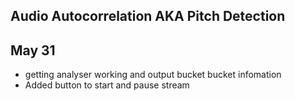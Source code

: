 ## Audio Autocorrelation AKA Pitch Detection

## May 31
- getting analyser working and output bucket bucket infomation
- Added button to start and pause stream


